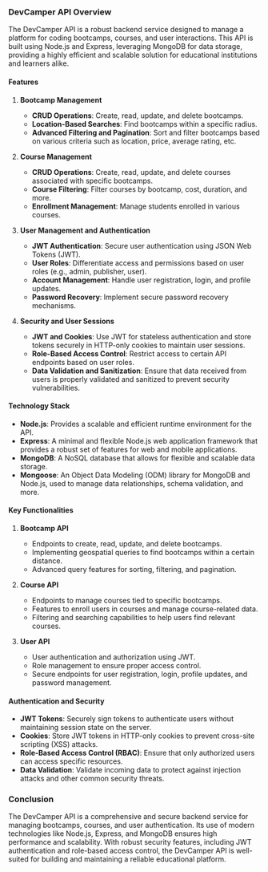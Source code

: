 ### DevCamper API Overview

The DevCamper API is a robust backend service designed to manage a platform for coding bootcamps, courses, and user interactions. This API is built using Node.js and Express, leveraging MongoDB for data storage, providing a highly efficient and scalable solution for educational institutions and learners alike.

#### Features

1. **Bootcamp Management**

   - **CRUD Operations**: Create, read, update, and delete bootcamps.
   - **Location-Based Searches**: Find bootcamps within a specific radius.
   - **Advanced Filtering and Pagination**: Sort and filter bootcamps based on various criteria such as location, price, average rating, etc.

2. **Course Management**

   - **CRUD Operations**: Create, read, update, and delete courses associated with specific bootcamps.
   - **Course Filtering**: Filter courses by bootcamp, cost, duration, and more.
   - **Enrollment Management**: Manage students enrolled in various courses.

3. **User Management and Authentication**

   - **JWT Authentication**: Secure user authentication using JSON Web Tokens (JWT).
   - **User Roles**: Differentiate access and permissions based on user roles (e.g., admin, publisher, user).
   - **Account Management**: Handle user registration, login, and profile updates.
   - **Password Recovery**: Implement secure password recovery mechanisms.

4. **Security and User Sessions**
   - **JWT and Cookies**: Use JWT for stateless authentication and store tokens securely in HTTP-only cookies to maintain user sessions.
   - **Role-Based Access Control**: Restrict access to certain API endpoints based on user roles.
   - **Data Validation and Sanitization**: Ensure that data received from users is properly validated and sanitized to prevent security vulnerabilities.

#### Technology Stack

- **Node.js**: Provides a scalable and efficient runtime environment for the API.
- **Express**: A minimal and flexible Node.js web application framework that provides a robust set of features for web and mobile applications.
- **MongoDB**: A NoSQL database that allows for flexible and scalable data storage.
- **Mongoose**: An Object Data Modeling (ODM) library for MongoDB and Node.js, used to manage data relationships, schema validation, and more.

#### Key Functionalities

1. **Bootcamp API**

   - Endpoints to create, read, update, and delete bootcamps.
   - Implementing geospatial queries to find bootcamps within a certain distance.
   - Advanced query features for sorting, filtering, and pagination.

2. **Course API**

   - Endpoints to manage courses tied to specific bootcamps.
   - Features to enroll users in courses and manage course-related data.
   - Filtering and searching capabilities to help users find relevant courses.

3. **User API**
   - User authentication and authorization using JWT.
   - Role management to ensure proper access control.
   - Secure endpoints for user registration, login, profile updates, and password management.

#### Authentication and Security

- **JWT Tokens**: Securely sign tokens to authenticate users without maintaining session state on the server.
- **Cookies**: Store JWT tokens in HTTP-only cookies to prevent cross-site scripting (XSS) attacks.
- **Role-Based Access Control (RBAC)**: Ensure that only authorized users can access specific resources.
- **Data Validation**: Validate incoming data to protect against injection attacks and other common security threats.

### Conclusion

The DevCamper API is a comprehensive and secure backend service for managing bootcamps, courses, and user authentication. Its use of modern technologies like Node.js, Express, and MongoDB ensures high performance and scalability. With robust security features, including JWT authentication and role-based access control, the DevCamper API is well-suited for building and maintaining a reliable educational platform.
